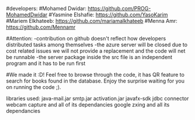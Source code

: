 #developers:
#Mohamed Dwidar: https://github.com/PROG-MohamedDwidar
#Yasmine Elshafie: https://github.com/YasoKarim
#Mariem Elkhateeb: https://github.com/mariamalkhateeb
#Menna Amr: https://github.com/Mennamr

#Attention:
 -contribution on github doesn't reflect how developers distributed tasks among themselves
 -the azure server will be closed due to cost related issues we will not provide a replacement and the code will net be runnable
 -the server package inside the src file is an independent program and it has to be run first

#We made it :D! 
Feel free to browse through the code, it has QR feature to search for books found in the database.
Enjoy the surprise waiting for you on running the code ;).

libraries used:
  java-mail.jar
  smtp.jar
  activation.jar
  javafx-sdk
  jdbc connector
  webcam capture and all of its dependancies
  google zxing and all its dependancies
  
